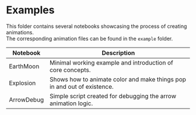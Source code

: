 # Examples

This folder contains several notebooks showcasing the process of creating animations. \
The corresponding animation files can be found in the `example` folder.

| Notebook  | Description |
|-----------|-------------|
| EarthMoon | Minimal working example and introduction of core concepts. |
| Explosion | Shows how to animate color and make things pop in and out of existence.|
|ArrowDebug | Simple script created for debugging the arrow animation logic. |
